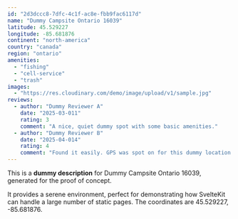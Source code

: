```yaml
---
id: "2d3dccc8-7dfc-4c1f-ac8e-fbb9fac6117d"
name: "Dummy Campsite Ontario 16039"
latitude: 45.529227
longitude: -85.681876
continent: "north-america"
country: "canada"
region: "ontario"
amenities:
  - "fishing"
  - "cell-service"
  - "trash"
images:
  - "https://res.cloudinary.com/demo/image/upload/v1/sample.jpg"
reviews:
  - author: "Dummy Reviewer A"
    date: "2025-03-011"
    rating: 3
    comment: "A nice, quiet dummy spot with some basic amenities."
  - author: "Dummy Reviewer B"
    date: "2025-04-014"
    rating: 4
    comment: "Found it easily. GPS was spot on for this dummy location."
---
```


This is a **dummy description** for Dummy Campsite Ontario 16039, generated for the proof of concept.

It provides a serene environment, perfect for demonstrating how SvelteKit can handle a large number of static pages. The coordinates are 45.529227, -85.681876.
